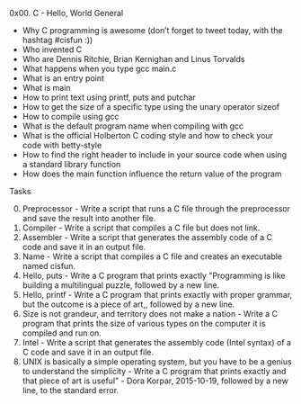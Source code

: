 0x00. C - Hello, World
General

- Why C programming is awesome (don’t forget to tweet today, with the hashtag #cisfun :))
- Who invented C
- Who are Dennis Ritchie, Brian Kernighan and Linus Torvalds
- What happens when you type gcc main.c
- What is an entry point
- What is main
- How to print text using printf, puts and putchar
- How to get the size of a specific type using the unary operator sizeof
- How to compile using gcc
- What is the default program name when compiling with gcc
- What is the official Holberton C coding style and how to check your code with betty-style
- How to find the right header to include in your source code when using a standard library function
- How does the main function influence the return value of the program

Tasks

0. Preprocessor - Write a script that runs a C file through the preprocessor and save the result into another file.
1. Compiler - Write a script that compiles a C file but does not link.
2. Assembler - Write a script that generates the assembly code of a C code and save it in an output file.
3. Name - Write a script that compiles a C file and creates an executable named cisfun.
4. Hello, puts - Write a C program that prints exactly "Programming is like building a multilingual puzzle, followed by a new line.
5. Hello, printf - Write a C program that prints exactly with proper grammar, but the outcome is a piece of art,, followed by a new line.
6. Size is not grandeur, and territory does not make a nation - Write a C program that prints the size of various types on the computer it is compiled and run on.
8. Intel - Write a script that generates the assembly code (Intel syntax) of a C code and save it in an output file.
9. UNIX is basically a simple operating system, but you have to be a genius to understand the simplicity - Write a C program that prints exactly and that piece of art is useful" - Dora Korpar, 2015-10-19, followed by a new line, to the standard error.

